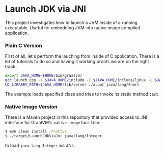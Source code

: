 # Launch JDK via JNI

This project investigates how to launch a JVM inside of a running executable. Useful for
embedding JVM into native image compiled application.

### Plain C Version

First of all, let's perform the lauching from inside of C application. There is a lot of
tutorials to do so and having it working proofs we are on the right track:
```bash
export JAVA_HOME=$HOME/bin/graalvm/
gcc launch.cpp -I $JAVA_HOME/include -I $JAVA_HOME/include/linux -L $JAVA_HOME/lib/server/ -l jvm
LD_LIBRARY_PATH=$JAVA_HOME/lib/server ./a.out java/lang/Short
```
The example loads specified class and tries to invoke its static method `test`.

### Native Image Version

There is a Maven project in this repository that provided access to JNI interface
for GraalVM's `native-image` tool. Use:
```bash
$ mvn clean install -Pnative
$ ./target/LaunchJdkViaJni java/lang/Integer
```
to load `java.lang.Integer` via JNI.
